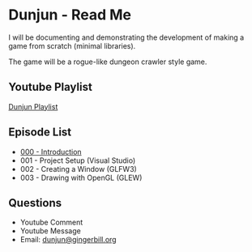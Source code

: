 Dunjun - Read Me
================


I will be documenting and demonstrating the development of making a game from scratch (minimal libraries).

The game will be a rogue-like dungeon crawler style game.

Youtube Playlist
----------------

[Dunjun Playlist](https://www.youtube.com/playlist?list=PL93bFkoCMJslJJb15oQddnmABNUl6iz8e)


Episode List
------------
* [000 - Introduction](https://www.youtube.com/watch?v=fRUYl6_5m3o&index=1&list=PL93bFkoCMJslJJb15oQddnmABNUl6iz8e)
* 001 - Project Setup (Visual Studio)
* 002 - Creating a Window (GLFW3)
* 003 - Drawing with OpenGL (GLEW)

Questions
---------

* Youtube Comment
* Youtube Message
* Email: dunjun@gingerbill.org
